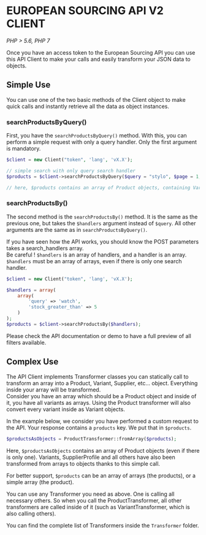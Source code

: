 # EUROPEAN SOURCING API V2 CLIENT
*PHP > 5.6, PHP 7*

Once you have an access token to the European Sourcing API you can use 
this API Client to make your calls and easily transform your JSON data 
to objects.

## Simple Use

You can use one of the two basic methods of the Client object to make quick calls and 
instantly retrieve all the data as object instances.  

### searchProductsByQuery()
First, you have the `searchProductsByQuery()` method.
With this, you can perform a simple request with only a query handler. Only the first argument is mandatory.

```php
$client = new Client("token", 'lang', 'vX.X');

// simple search with only query search handler
$products = $client->searchProductsByQuery($query = "stylo", $page = 1, $offset = 0, $limit = 52, $sort_direction = 'asc');

// here, $products contains an array of Product objects, containing Variant objects, etc...
```

### searchProductsBy()
The second method is the `searchProductsBy()` method. It is the same as the previous one,
but takes the `$handlers` argument instead of `$query`. All other arguments are the same as in
`searchProductsByQuery()`.  
  
If you have seen how the API works, you should know the POST parameters takes a 
search_handlers array.  
Be careful ! `$handlers` is an array of handlers, and a handler is an array. `$handlers` must be 
an array of arrays, even if there is only one search handler.
```php
$client = new Client("token", 'lang', 'vX.X');

$handlers = array(
    array(
        'query' => 'watch',
        'stock_greater_than' => 5
    )
);
$products = $client->searchProductsBy($handlers);
```
Please check the API documentation or demo to have a full preview of all filters available.

## Complex Use

The API Client implements Transformer classes you can statically call to transform an array 
into a Product, Variant, Supplier, etc... object. Everything inside your array will be 
transformed.  
Consider you have an array which should be a Product object and inside of it, you have all 
variants as arrays. Using the Product transformer will also convert every variant inside as 
Variant objects.
  
In the example below, we consider you have performed a custom request to the API. Your 
response contains a `products` key. We put that in `$products`.
```php
$productsAsObjects = ProductTransformer::fromArray($products);
```
Here, `$productsAsObjects` contains an array of Product objects (even if there is only one).
Variants, SupplierProfile and all others have also been transformed from arrays to objects 
thanks to this simple call.
  
For better support, `$products` can be an array of arrays (the products), or a simple array 
(the product).
  
You can use any Transformer you need as above. One is calling all necessary others. So when 
you call the ProductTransformer, all other transformers are called inside of it (such as 
VariantTransformer, which is also calling others).
  
You can find the complete list of Transformers inside the `Transformer` folder.